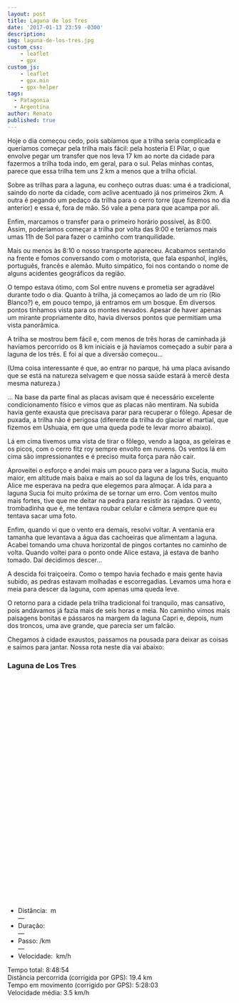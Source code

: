 ```yaml
---
layout: post
title: Laguna de los Tres
date: '2017-01-13 23:59 -0300'
description: 
img: laguna-de-los-tres.jpg
custom_css:
    - leaflet
    - gpx
custom_js:
    - leaflet
    - gpx.min
    - gpx-helper
tags:
  - Patagonia
  - Argentina
author: Renato
published: true
---
```


Hoje o dia começou cedo, pois sabíamos que a trilha seria complicada
e queríamos começar pela trilha mais fácil: pela hosteria El Pilar, o que
envolve pegar um transfer que nos leva 17 km ao norte da cidade para fazermos
a trilha toda indo, em geral, para o sul. Pelas minhas contas, parece que essa
trilha tem uns 2 km a menos que a trilha oficial.

Sobre as trilhas para a laguna, eu conheço outras duas: uma é a tradicional,
saindo do norte da cidade, com aclive acentuado já nos primeiros 2km. A outra
é pegando um pedaço da trilha para o cerro torre (que fizemos no dia anterior)
e essa é, fora de mão. Só vale a pena para que acampa por ali. 

Enfim, marcamos o transfer para o primeiro horário possível, às 8:00. Assim,
poderíamos começar a trilha por volta das 9:00 e teríamos mais umas 11h de Sol
para fazer o caminho com tranquilidade.

Mais ou menos às 8:10 o nosso transporte apareceu. Acabamos sentando na frente
e fomos conversando com o motorista, que fala espanhol, inglês, português,
francês e alemão. Muito simpático, foi nos contando o nome de alguns acidentes
geográficos da região. 

O tempo estava ótimo, com Sol entre nuvens e prometia ser agradável durante
todo o dia. Quanto à trilha, já começamos ao lado de um rio (Rio Blanco?) e, em
pouco tempo, já entramos em um bosque. Em diversos pontos tínhamos vista para
os montes nevados. Apesar de haver apenas um mirante propriamente dito, havia
diversos pontos que permitiam uma vista panorâmica.

A trilha se mostrou bem fácil e, com menos de três horas de caminhada já
havíamos percorrido os 8 km iniciais e já havíamos começado a subir para
a laguna de los três. E foi aí que a diversão começou...

(Uma coisa interessante é que, ao entrar no parque, há uma placa avisando que
se está na natureza selvagem e que nossa saúde estará à mercê desta mesma
natureza.)

... Na base da parte final as placas avisam que é necessário excelente
condicionamento físico e vimos que as placas não mentiram. Na subida havia
gente exausta que precisava parar para recuperar o fôlego. Apesar de puxada,
a trilha não é perigosa (diferente da trilha do glaciar el martial, que fizemos
em Ushuaia, em que uma queda pode te levar morro abaixo).

Lá em cima tivemos uma vista de tirar o fôlego, vendo a lagoa, as geleiras e os
picos, com o cerro fitz roy sempre envolto em nuvens. Os ventos lá em cima são
impressionantes e é preciso muita força para não cair.

Aproveitei o esforço e andei mais um pouco para ver a laguna Sucia, muito
maior, em altitude mais baixa e mais ao sol da laguna de los três, enquanto
Alice me esperava na pedra que elegemos para almoçar. A ida para a laguna Sucia
foi muito próxima de se tornar um erro. Com ventos muito mais fortes, tive que
me deitar na pedra para resistir às rajadas. O vento, trombadinha que é, me
tentava roubar celular e câmera sempre que eu tentava sacar uma foto.

Enfim, quando vi que o vento era demais, resolvi voltar. A ventania era tamanha
que levantava a água das cachoeiras que alimentam a laguna. Acabei tomando uma
chuva horizontal de pingos cortantes no caminho de volta. Quando voltei para
o ponto onde Alice estava, já estava de banho tomado. Daí decidimos descer...

A descida foi traiçoeira. Como o tempo havia fechado e mais gente havia subido,
as pedras estavam molhadas e escorregadias. Levamos uma hora e meia para descer
da laguna, com apenas uma queda leve.

O retorno para a cidade pela trilha tradicional foi tranquilo, mas cansativo,
pois andávamos já fazia mais de seis horas e meia. No caminho vimos mais
paisagens bonitas e pássaros na margem da laguna Capri e, depois, num dos
troncos, uma ave grande, que parecia ser um falcão.

Chegamos à cidade exaustos, passamos na pousada para deixar as coisas e saímos
para jantar. Nossa rota neste dia vai abaixo:

<div class="gpx" id="gpx">
 <h3>Laguna de Los Tres</h3>
 <span class="start"></span>

 <div id="map" class="map leaflet-container" style="height: 500px; position:relative;"></div>

 <ul class="info">
  <li>Distância:&nbsp;<span class="distance"></span>&nbsp;m</li>&mdash;
  <li>Duração:&nbsp;<span class="duration"></span></li>&mdash;
  <li>Passo:&nbsp;<span class="pace"></span>/km</li>&mdash;
  <li>Velocidade:&nbsp;<span class="speed"></span>&nbsp;km/h</li>
 </ul>
</div>

<script>
    var gpx = '{{site.baseurl}}/assets/gpx/2018-01-13-laguna-de-los-tres.gpx';
    display_gpx('gpx', 'map', gpx);
</script>

Tempo total: 8:48:54<br/>
Distância percorrida (corrigida por GPS): 19.4 km <br/>
Tempo em movimento (corrigido por GPS): 5:28:03<br/>
Velocidade média: 3.5 km/h<br/>
